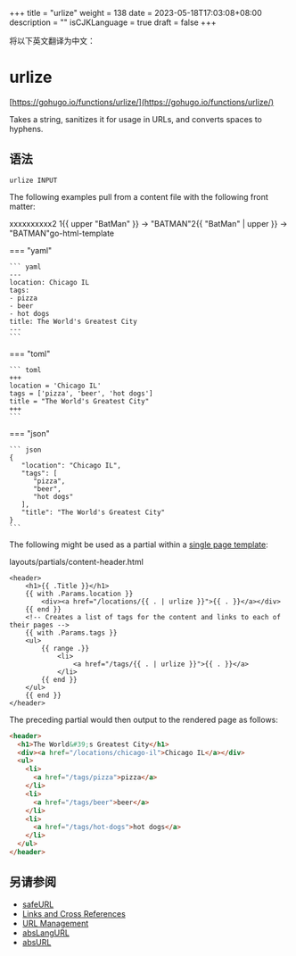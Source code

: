 +++
title = "urlize"
weight = 138
date = 2023-05-18T17:03:08+08:00
description = ""
isCJKLanguage = true
draft = false
+++

将以下英文翻译为中文：
# urlize

[https://gohugo.io/functions/urlize/](https://gohugo.io/functions/urlize/)

Takes a string, sanitizes it for usage in URLs, and converts spaces to hyphens.

## 语法

```
urlize INPUT
```

The following examples pull from a content file with the following front matter:

xxxxxxxxxx2 1{{ upper "BatMan" }} → "BATMAN"2{{ "BatMan" | upper }} → "BATMAN"go-html-template

=== "yaml"

    ``` yaml
    ---
    location: Chicago IL
    tags:
    - pizza
    - beer
    - hot dogs
    title: The World's Greatest City
    ---
    ```

=== "toml"

    ``` toml
    +++
    location = 'Chicago IL'
    tags = ['pizza', 'beer', 'hot dogs']
    title = "The World's Greatest City"
    +++
    ```

=== "json"

    ``` json
    {
       "location": "Chicago IL",
       "tags": [
          "pizza",
          "beer",
          "hot dogs"
       ],
       "title": "The World's Greatest City"
    }
    ```

The following might be used as a partial within a [single page template](https://gohugo.io/templates/single-page-templates/):

layouts/partials/content-header.html

```go-html-template
<header>
    <h1>{{ .Title }}</h1>
    {{ with .Params.location }}
        <div><a href="/locations/{{ . | urlize }}">{{ . }}</a></div>
    {{ end }}
    <!-- Creates a list of tags for the content and links to each of their pages -->
    {{ with .Params.tags }}
    <ul>
        {{ range .}}
            <li>
                <a href="/tags/{{ . | urlize }}">{{ . }}</a>
            </li>
        {{ end }}
    </ul>
    {{ end }}
</header>
```

The preceding partial would then output to the rendered page as follows:

```html
<header>
  <h1>The World&#39;s Greatest City</h1>
  <div><a href="/locations/chicago-il">Chicago IL</a></div>
  <ul>
    <li>
      <a href="/tags/pizza">pizza</a>
    </li>
    <li>
      <a href="/tags/beer">beer</a>
    </li>
    <li>
      <a href="/tags/hot-dogs">hot dogs</a>
    </li>
  </ul>
</header>
```

## 另请参阅

- [safeURL](https://gohugo.io/functions/safeurl/)
- [Links and Cross References](https://gohugo.io/content-management/cross-references/)
- [URL Management](https://gohugo.io/content-management/urls/)
- [absLangURL](https://gohugo.io/functions/abslangurl/)
- [absURL](https://gohugo.io/functions/absurl/)
